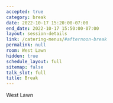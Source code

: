 ```yaml
---
accepted: true
category: break
date: 2022-10-17 15:20:00-07:00
end_date: 2022-10-17 15:50:00-07:00
layout: session-details
link: /catering-menus/#afternoon-break
permalink: null
room: West Lawn
hidden: true
schedule_layout: full
sitemap: false
talk_slot: full
title: Break
---
```


West Lawn
